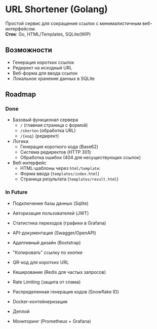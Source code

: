 # URL Shortener (Golang)

Простой сервис для сокращения ссылок с минималистичным веб-интерфейсом.  
**Стек**: Go, HTML/Templates, SQLite(WIP)

## Возможности
- Генерация коротких ссылок 
- Редирект на исходный URL
- Веб-форма для ввода ссылок
- Локальное хранение данных в SQLite



## Roadmap

### Done

- Базовый функционал сервера
  - `/` (главная страница с формой)
  - `/shorten` (обработка URL)
  - `/{код}` (редирект)
- Логика
    - Генерация короткого кода (Base62)
    - Система редиректов (HTTP 301)
    - Обработка ошибок (404 для несуществующих ссылок)
- Веб-интерфейс
  - HTML-шаблоны через `html/template`:
  - Форма ввода (`templates/index.html`)
  - Страница результата (`templates/result.html`)
### In Future
- Подключение базы данных (Sqlite)
- Авторизация пользователей (JWT)
- Статистика переходов (графики в Grafana)
- API-документация (Swagger/OpenAPI)

- Адаптивный дизайн (Bootstrap)
- "Копировать" ссылку по кнопке
- QR-код для коротких URL

- Кеширование (Redis для частых запросов)
- Rate Limiting (защита от спама)
- Распределенная генерация кодов (Snowflake ID)

- Docker-контейнеризация
- Деплой
- Мониторинг (Prometheus + Grafana)



